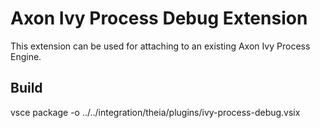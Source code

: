# Axon Ivy Process Debug Extension

This extension can be used for attaching to an existing Axon Ivy Process Engine.

## Build

vsce package -o ../../integration/theia/plugins/ivy-process-debug.vsix
